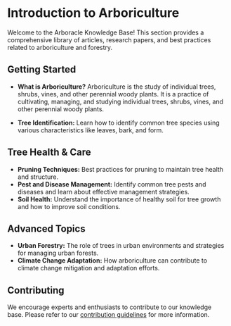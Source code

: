 # Introduction to Arboriculture

Welcome to the Arboracle Knowledge Base! This section provides a comprehensive library of articles, research papers, and best practices related to arboriculture and forestry.

## Getting Started

*   **What is Arboriculture?** Arboriculture is the study of individual trees, shrubs, vines, and other perennial woody plants. It is a practice of cultivating, managing, and studying individual trees, shrubs, vines, and other perennial woody plants.

*   **Tree Identification:** Learn how to identify common tree species using various characteristics like leaves, bark, and form.

## Tree Health & Care

*   **Pruning Techniques:** Best practices for pruning to maintain tree health and structure.
*   **Pest and Disease Management:** Identify common tree pests and diseases and learn about effective management strategies.
*   **Soil Health:** Understand the importance of healthy soil for tree growth and how to improve soil conditions.

## Advanced Topics

*   **Urban Forestry:** The role of trees in urban environments and strategies for managing urban forests.
*   **Climate Change Adaptation:** How arboriculture can contribute to climate change mitigation and adaptation efforts.

## Contributing

We encourage experts and enthusiasts to contribute to our knowledge base. Please refer to our [contribution guidelines](/learn/contribute) for more information.
